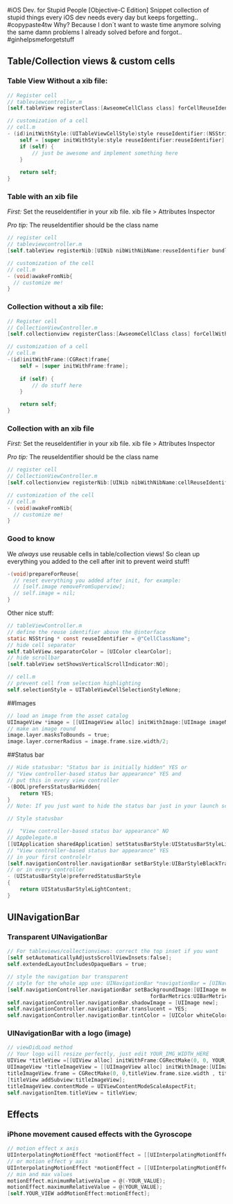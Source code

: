 #iOS Dev. for Stupid People [Objective-C Edition]
Snippet collection of stupid things every iOS dev needs every day but keeps forgetting.. #copypaste4tw
Why? Because I don´t want to waste time anymore solving the same damn problems I already solved before and forgot.. #ginhelpsmeforgetstuff

## Table/Collection views & custom cells

### Table View Without a xib file:
```objective-c
// Register cell
// tableviewcontroller.m
[self.tableView registerClass:[AwseomeCellClass class] forCellReuseIdentifier:reuseIdentifier];

// customization of a cell
// cell.m
- (id)initWithStyle:(UITableViewCellStyle)style reuseIdentifier:(NSString *)reuseIdentifier{
    self = [super initWithStyle:style reuseIdentifier:reuseIdentifier];
    if (self) {
        // just be awesome and implement something here
    }
    
    return self;
}
```

### Table with an xib file

*First:* Set the reuseIdentifier in your xib file. xib file > Attributes Inspector

*Pro tip:* The reuseIdentifier should be the class name

```objective-c
// register cell
// tableviewcontroller.m
[self.tableView registerNib:[UINib nibWithNibName:reuseIdentifier bundle:nil] forCellReuseIdentifier:reuseIdentifier];

// customization of the cell
// cell.m
- (void)awakeFromNib{
  // customize me!
}
```

### Collection without a xib file:
```objective-c
// Register cell
// CollectionViewController.m
[self.collectionview registerClass:[AwseomeCellClass class] forCellWithReuseIdentifier:cellReuseIdentifier];

// customization of a cell
// cell.m
-(id)initWithFrame:(CGRect)frame{
    self = [super initWithFrame:frame];
    
    if (self) {
        // do stuff here
    }

    return self;
}
```

### Collection with an xib file

*First:* Set the reuseIdentifier in your xib file. xib file > Attributes Inspector

*Pro tip:* The reuseIdentifier should be the class name

```objective-c
// register cell
// CollectionViewController.m
[self.collectionview registerNib:[UINib nibWithNibName:cellReuseIdentifier bundle:nil]  forCellWithReuseIdentifier:cellReuseIdentifier];

// customization of the cell
// cell.m
- (void)awakeFromNib{
  // customize me!
}
```

### Good to know
We *always* use reusable cells in table/collection views! So clean up everything you added to the cell after init to prevent weird stuff!

```objective-c
-(void)prepareForReuse{
  // reset everything you added after init, for example:
  // [self.image removeFromSuperview];
  // self.image = nil;
}
```

Other nice stuff:
```objective-c
// tableViewController.m
// define the reuse identifier above the @interface
static NSString * const reuseIdentifier = @"CellClassName";
// hide cell separator
self.tableView.separatorColor = [UIColor clearColor];
// hide scrollbar
[self.tableView setShowsVerticalScrollIndicator:NO];

// cell.m
// prevent cell from selection highlighting
self.selectionStyle = UITableViewCellSelectionStyleNone;
```

##Images
```objective-c
// load an image from the asset catalog
UIImageView *image = [[UIImageView alloc] initWithImage:[UIImage imageNamed:@"AssetCatalogFileName"]];
// make an image round
image.layer.masksToBounds = true;
image.layer.cornerRadius = image.frame.size.width/2;
```

##Status bar

```objective-c
// Hide statusbar: "Status bar is initially hidden" YES or
// "View controller-based status bar appearance" YES and
// put this in every view controller
-(BOOL)prefersStatusBarHidden{
    return YES;
}
// Note: If you just want to hide the status bar just in your launch screen: "Status bar is initially hidden" YES and call prefersStatusBarHidden with false in your controllers (which is the default, so you don´t need to call anything..)

// Style statusbar

//  "View controller-based status bar appearance" NO
// AppDelegate.m
[[UIApplication sharedApplication] setStatusBarStyle:UIStatusBarStyleLightContent];
// "View controller-based status bar appearance" YES 
// in your first controlelr
[self.navigationController.navigationBar setBarStyle:UIBarStyleBlackTranslucent];
// or in every controller
- (UIStatusBarStyle)preferredStatusBarStyle
{ 
    return UIStatusBarStyleLightContent; 
}
```

## UINavigationBar
### Transparent UINavigationBar
```objective-c
// For tableviews/collectionviews: correct the top inset if you want
[self setAutomaticallyAdjustsScrollViewInsets:false];
self.extendedLayoutIncludesOpaqueBars = true;

// style the navigation bar transparent
// style for the whole app use: UINavigationBar *navigationBar = [UINavigationBar appearance];
[self.navigationController.navigationBar setBackgroundImage:[UIImage new]
                                              forBarMetrics:UIBarMetricsDefault];
self.navigationController.navigationBar.shadowImage = [UIImage new];
self.navigationController.navigationBar.translucent = YES;
self.navigationController.navigationBar.tintColor = [UIColor whiteColor];
```

### UINavigationBar with a logo (image)
```objective-c
// viewDidLoad method
// Your logo will resize perfectly, just edit YOUR_IMG_WIDTH_HERE
UIView *titleView =[[UIView alloc] initWithFrame:CGRectMake(0, 0, YOUR_IMG_WIDTH_HERE, 40)];
UIImageView *titleImageView = [[UIImageView alloc] initWithImage:[UIImage imageNamed:@"logo"]];
titleImageView.frame = CGRectMake(0, 0,titleView.frame.size.width , titleView.frame.size.height);
[titleView addSubview:titleImageView];
titleImageView.contentMode = UIViewContentModeScaleAspectFit;
self.navigationItem.titleView = titleView;
```

## Effects
### iPhone movement caused effects with the Gyroscope
```objective-c
// motion effect x axis
UIInterpolatingMotionEffect *motionEffect = [[UIInterpolatingMotionEffect alloc] initWithKeyPath:@"center.x" type:UIInterpolatingMotionEffectTypeTiltAlongHorizontalAxis];
// or motion effect y axis
UIInterpolatingMotionEffect *motionEffect = [[UIInterpolatingMotionEffect alloc] initWithKeyPath:@"center.y" type:UIInterpolatingMotionEffectTypeTiltAlongVerticalAxis];
// min and max values
motionEffect.minimumRelativeValue = @(-YOUR_VALUE);
motionEffect.maximumRelativeValue = @(YOUR_VALUE);
[self.YOUR_VIEW addMotionEffect:motionEffect];
```